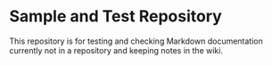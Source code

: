 # Sample and Test Repository

This repository is for testing and checking Markdown documentation currently not in a repository and keeping notes in the wiki. 
